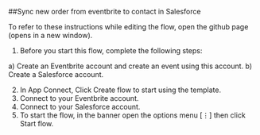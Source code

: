 ##Sync new order from eventbrite to contact in Salesforce

To refer to these instructions while editing the flow, open the github page (opens in a new window).

1. Before you start this flow, complete the following steps:

  a) Create an Eventbrite account and create an event using this account.
  b) Create a Salesforce account.

2. In App Connect, Click Create flow to start using the template.
3. Connect to your Eventbrite account.
4. Connect to your Salesforce account.
5. To start the flow, in the banner open the options menu [⋮] then click Start flow.